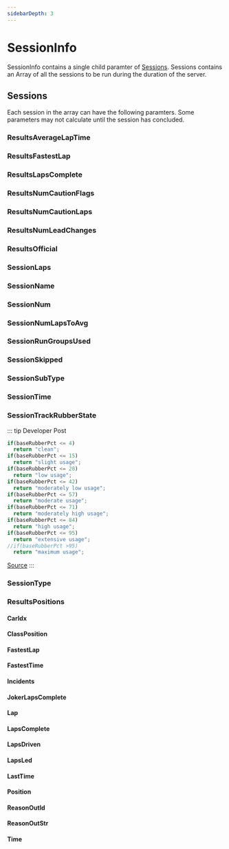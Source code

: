 ```yaml
---
sidebarDepth: 3
---
```


# SessionInfo

SessionInfo contains a single child paramter of [Sessions](#sessions). Sessions contains an Array of all the sessions to be run during the duration of the server.

## Sessions <Badge text="Array" />

Each session in the array can have the following paramters. Some parameters may not calculate until the session has concluded.

### ResultsAverageLapTime

### ResultsFastestLap

### ResultsLapsComplete

### ResultsNumCautionFlags

### ResultsNumCautionLaps

### ResultsNumLeadChanges

### ResultsOfficial

### SessionLaps

### SessionName

### SessionNum

### SessionNumLapsToAvg

### SessionRunGroupsUsed

### SessionSkipped

### SessionSubType

### SessionTime

### SessionTrackRubberState

::: tip Developer Post
``` js
if(baseRubberPct <= 4)
  return "clean";
if(baseRubberPct <= 15)
  return "slight usage";
if(baseRubberPct <= 28)
  return "low usage";
if(baseRubberPct <= 42)
  return "moderately low usage";
if(baseRubberPct <= 57)
  return "moderate usage";
if(baseRubberPct <= 71)
  return "moderately high usage";
if(baseRubberPct <= 84)
  return "high usage";
if(baseRubberPct <= 95)
  return "extensive usage";
//if(baseRubberPct >95)
  return "maximum usage";
```

[Source](https://members.iracing.com/jforum/posts/list/2025/1470675.page#9450524)
:::

### SessionType

### ResultsPositions <Badge text="Array" />

#### CarIdx

#### ClassPosition

#### FastestLap

#### FastestTime

#### Incidents

#### JokerLapsComplete

#### Lap

#### LapsComplete

#### LapsDriven

#### LapsLed

#### LastTime

#### Position

#### ReasonOutId

#### ReasonOutStr

#### Time
